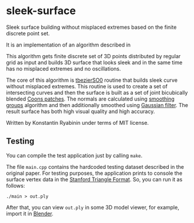 # sleek-surface
Sleek surface building without misplaced extremes based on the finite discrete point set.

It is an implementation of an algorithm described in <URL>

This algorithm gets finite discrete set of 3D points distributed by regular grid as input and builds 3D surface that looks sleek and in the same time has no misplaced extremes and no oscillations.

The core of this algorithm is [tbezierSO0](https://github.com/icosaeder/tbezier) routine that builds sleek curve without misplaced extremes. This routine is used to create a set of intersecting curves and then the surface is built as a set of joint bicubically blended [Coons patches](https://en.wikipedia.org/wiki/Coons_patch). The normals are calculated using [smoothing groups](https://en.wikipedia.org/wiki/Smoothing_group) algorithm and then additionally smoothed using [Gaussian filter](https://en.wikipedia.org/wiki/Gaussian_filter). The result surface has both high visual quality and high accuracy.

Written by Konstantin Ryabinin under terms of MIT license.

## Testing

You can compile the test application just by calling `make`.

The file `main.cpp` contains the hardcoded testing dataset described in the original paper. For testing purposes, the application prints to console the surface vertex data in the [Stanford Triangle Format](http://paulbourke.net/dataformats/ply/). So, you can run it as follows:
```
./main > out.ply
```
After that, you can view `out.ply` in some 3D model viewer, for example, import it in [Blender](https://www.blender.org/).
